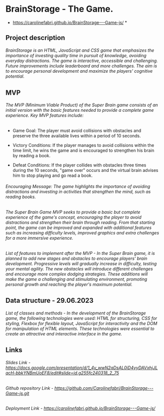 # BrainStorage - The Game.

* https://carolinefabri.github.io/BrainStorage---Game-js/ *

## Project description

###### BrainStorage is an HTML, JavaScript and CSS game that emphasizes the importance of investing quality time in pursuit of knowledge, avoiding everyday distractions. The game is interactive, accessible and challenging. Future improvements include leaderboard and more challenges. The aim is to encourage personal development and maximize the players' cognitive potential.

## MVP 

###### The MVP (Minimum Viable Product) of the Super Brain game consists of an initial version with the basic features needed to provide a complete game experience. Key MVP features include:

- Game Goal: The player must avoid collisions with obstacles and preserve the three available lives within a period of 10 seconds. 

- Victory Conditions: If the player manages to avoid collisions within the time limit, he wins the game and is encouraged to strengthen his brain by reading a book.

-  Defeat Conditions: If the player collides with obstacles three times during the 10 seconds, "game over" occurs and the virtual brain advises him to stop playing and go read a book.

######  Encouraging Message: The game highlights the importance of avoiding distractions and investing in activities that strengthen the mind, such as reading books.

######  The Super Brain Game MVP seeks to provide a basic but complete experience of the game's concept, encouraging the player to avoid distractions and strengthen their brain through reading. From that starting point, the game can be improved and expanded with additional features such as increasing difficulty levels, improved graphics and extra challenges for a more immersive experience.


###### List of features to  implement after the MVP - In the Super Brain game, it is planned to add new stages and obstacles to encourage players' brain development. Progressive levels will gradually increase in difficulty, testing your mental agility. The new obstacles will introduce different challenges and encourage more complex dodging strategies. These additions will make the game a challenging and stimulating environment, promoting personal growth and reaching the player's maximum potential.

## Data structure - 29.06.2023

###### List of classes and methods - In the development of the BrainStorage game, the following technologies were used: HTML for structuring, CSS for styling, Flexbox for flexible layout, JavaScript for interactivity and the DOM for manipulation of HTML elements. These technologies were essential to create an attractive and interactive interface in the game.


## Links

###### Slides Link - https://docs.google.com/presentation/d/1_4v_wwN2qDsAL0iD4vyDAVxhjJLqcH-bbkYNBmUoEF8/edit#slide=id.g255fc240318_2_75

###### Github repository Link - https://github.com/Carolinefabri/BrainStorage---Game-js.git

###### Deployment Link - https://carolinefabri.github.io/BrainStorage---Game-js/ 